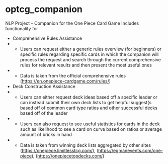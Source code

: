 # optcg_companion
NLP Project - Companion for the One Piece Card Game
Includes functionality for
- Comprehensive Rules Assistance
- - Users can request either a generic rules overview (for beginners) or specific rules regarding specific cards in which the companion will process the request and search through the current comprehensive rules for relevant results and then present the most useful ones
- - Data is taken from the official comprehensive rules (https://en.onepiece-cardgame.com/rules/)
- Deck Construction Assistance
- - Users can either request deck ideas based off a specific leader or can instead submit their own deck lists to get helpful suggest(s based off of common card type ratios and other successful decks based off of the leader
- - Users can also request to see useful statistics for cards in the deck such as likelihood to see a card on curve based on ratios or average amount of bricks in hand
- - Data is taken from winning deck lists aggregated by other sites (https://onepiece.limitlesstcg.com/), (https://egmanevents.com/one-piece), (https://onepiecetopdecks.com/)
